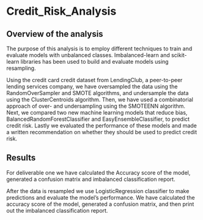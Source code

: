 # Credit_Risk_Analysis
## Overview of the analysis
The purpose of this analysis is to employ different techniques to train and evaluate models with unbalanced classes. Imbalanced-learn and scikit-learn libraries has been used to build and evaluate models using resampling.

Using the credit card credit dataset from LendingClub, a peer-to-peer lending services company, we have oversampled the data using the RandomOverSampler and SMOTE algorithms, and undersample the data using the ClusterCentroids algorithm. Then, we have used a combinatorial approach of over- and undersampling using the SMOTEENN algorithm. Next, we compared two new machine learning models that reduce bias, BalancedRandomForestClassifier and EasyEnsembleClassifier, to predict credit risk. Lastly we evaluated the performance of these models and made a written recommendation on whether they should be used to predict credit risk.

## Results

For deliverable one we have calculated the Accuracy score of the model, generated a confusion matrix and imbalanced classification report.

After the data is resampled we use LogisticRegression classifier to make predictions and evaluate the model’s performance. We have calculated the accuracy score of the model, generated a confusion matrix, and then print out the imbalanced classification report.



